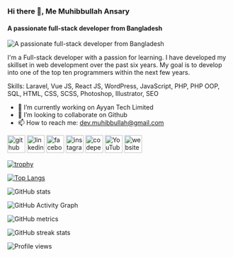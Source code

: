 ### Hi there 👋, Me Muhibbullah Ansary
#### A passionate full-stack developer from Bangladesh
![A passionate full-stack developer from Bangladesh](https://scontent-sin6-4.xx.fbcdn.net/v/t39.30808-6/284555542_2867882750176114_8831154221119153170_n.jpg?stp=dst-jpg_p480x480&_nc_cat=101&ccb=1-7&_nc_sid=e3f864&_nc_eui2=AeETeCwZZ9EdcDcyUSBuNJwu9CC1vNynLWv0ILW83Kcta7PTclrc6hBr4dE_HT2qv4z5UUF7X7gXLdN44hIn2QBa&_nc_ohc=rqoBeqPjT6QAX-VL-On&_nc_ht=scontent-sin6-4.xx&oh=00_AT-rHoE7EGMb2DRxc_IDBd7loiaIlYac2IuzDV7SR3OtSg&oe=62986914)

I'm a Full-stack developer with a passion for learning. I have developed my skillset in web development over the past six years.
My goal is to develop into one of the top ten programmers within the next few years.

Skills: Laravel, Vue JS, React JS, WordPress, JavaScript, PHP, PHP OOP, SQL, HTML, CSS, SCSS, Photoshop, Illustrator, SEO

- 🔭 I’m currently working on Ayyan Tech Limited 
- 👯 I’m looking to collaborate on Github 
- 📫 How to reach me: dev.muhibbullah@gmail.com 


[<img src='https://cdn.jsdelivr.net/npm/simple-icons@3.0.1/icons/github.svg' alt='github' height='40'>](https://github.com/https://github.com/muhib116)  [<img src='https://cdn.jsdelivr.net/npm/simple-icons@3.0.1/icons/linkedin.svg' alt='linkedin' height='40'>](https://www.linkedin.com/in/https://www.linkedin.com/in/dev-muhib//)  [<img src='https://cdn.jsdelivr.net/npm/simple-icons@3.0.1/icons/facebook.svg' alt='facebook' height='40'>](https://www.facebook.com/https://www.facebook.com/muhib116)  [<img src='https://cdn.jsdelivr.net/npm/simple-icons@3.0.1/icons/instagram.svg' alt='instagram' height='40'>](https://www.instagram.com/https://www.instagram.com/muhibbullah611//)  [<img src='https://cdn.jsdelivr.net/npm/simple-icons@3.0.1/icons/codepen.svg' alt='codepen' height='40'>](https://codepen.io/https://codepen.io/makeCodingEasier)  [<img src='https://cdn.jsdelivr.net/npm/simple-icons@3.0.1/icons/youtube.svg' alt='YouTube' height='40'>](https://www.youtube.com/channel/https://www.youtube.com/c/MakeCodingEasier)  [<img src='https://cdn.jsdelivr.net/npm/simple-icons@3.0.1/icons/icloud.svg' alt='website' height='40'>](http://freetoolssite.com/)  


[![trophy](https://github-profile-trophy.vercel.app/?username=muhib116)](https://github.com/ryo-ma/github-profile-trophy)

[![Top Langs](https://github-readme-stats.vercel.app/api/top-langs/?username=muhib116)](https://github.com/anuraghazra/github-readme-stats)

![GitHub stats](https://github-readme-stats.vercel.app/api?username=muhib116&show_icons=true)  

![GitHub Activity Graph](https://activity-graph.herokuapp.com/graph?username=muhib116)  

![GitHub metrics](https://metrics.lecoq.io/muhib116)  

![GitHub streak stats](https://github-readme-streak-stats.herokuapp.com/?user=muhib116)  

![Profile views](https://gpvc.arturio.dev/muhib116)  
